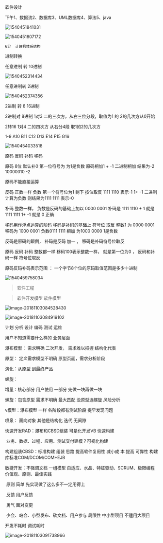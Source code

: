 软件设计

下午1、数据流2、数据库3、UML数据库4、算法5、java

![1540451841031](1540451841031.png)

![1540451807172](1540451807172.png)



```
6分  计算机体系结构
```

进制转换 

任意进制 转 10进制

![1540452314434](1540452314434.png)



任意进制转 2进制

![1540452374356](1540452374356.png)



2进制  转 8  16进制

2进制对 8进制   1对3  二的三次方，从右三位分段，取值为1 的  2的几次方从0开始

2转16  1对4  二的四次方 从右分4段 取1的2的几次方

 1-9 A10 B11 C12 D13 E14 F15 G16

![1540454033518](1540454033518.png)



原码  反码 补码 移码 

原码 8位 默认补0 第一位符号为  为1是负数  原码相加1 + -1  二进制相加 结果为-2   10000010 -2

原码不能直接运算 

反码  正数一样   负数 第一个符号位为1 剩下  按位取反 1111 1110 表示-1    1+ -1    二进制计算为负数  则结果为1111 1111 表示-0

补码 整数一样， 负数是反码的基础上加以 0000 0001 补码是 1111 1110 + 1 就是 1111 1111  1+ -1 就是 0 正确

移码用作浮点运算的阶码 移码是补码的基础上 符号位 取反 整数1 为 0000 0001  移码为 1000 0001 负数0111 1111    相加 为1000 0000   1是负数

反码是原码的颠倒， 补码是反码 加一  ，  移码是补码符号位取反  

原码  反码 补码 整数都一样  移码100表示整数一样， 就是第一位为0 ， 反码和补码一样 符号位取反

原码反码补码表示范围 ： 一个字节8个位的原码取值范围是多少十进制

![1540459758034](1540459758034.png)



> 软件工程

> 软件开发模型   软件模型

![image-20181103084528430](assets/image-20181103084528430.png)

![image-20181103084919102](assets/image-20181103084919102.png)







计划 分析 设计 编码 测试 运维

用户不知道需要什么样的  业务层面 

瀑布模型：  需求明确 二次开发， 需求难以把握 结构化代表

原型： 定义需求模型不明确 原型页面，需求分析阶段

演化：从原型 到最终产品

螺旋：

增量：核心部分 用户使用  一部分 先做一块再做一块

螺旋：包含原型  需求不明确 最大匹配 没原型选螺旋 风险分析

v模型：瀑布模型 一样  各阶段都有测试阶段 提早发现问题

喷泉： 面向对象 其他是结构化 迭代 无间隙	

快速开发RAD：瀑布和CBSD组装 可是化开发VB 快速构建

​	业务、数据、过程、应用、测试交付建模？可视化构建

构建组装CBSD：标准构建 组装 思路 提高软件复用性 减小成					本 提高 可靠性 构建库标准COM/DCOM/COM+EJB

敏捷开发：不强调文档 一组模型  自适应、水晶、特征驱动、SCRUM、极限编程  价值观、原则、最佳实践

​	原则 简单 先实现做了这么多不一定用得上

​		反馈 用户反馈

​		勇气 面对变更

​	少会、站会、小型发布、砍文档、用户参与 局限性 中小型项目 不适用大项目

开发不耗时   调试耗时

![image-20181103091738966](assets/image-20181103091738966.png)

